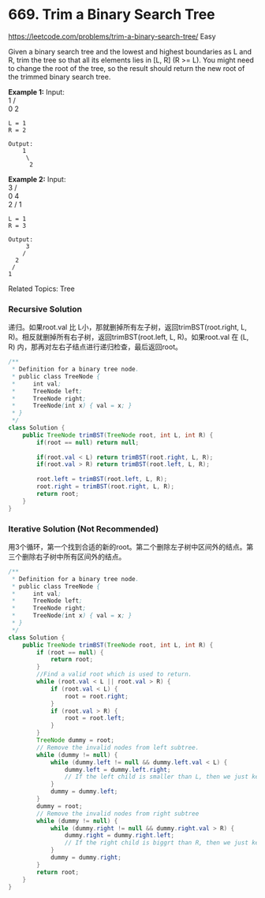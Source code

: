 # 669. Trim a Binary Search Tree
<https://leetcode.com/problems/trim-a-binary-search-tree/>
Easy

Given a binary search tree and the lowest and highest boundaries as L and R, trim the tree so that all its elements lies in [L, R] (R >= L). You might need to change the root of the tree, so the result should return the new root of the trimmed binary search tree.

**Example 1:**
    Input:  
        1
       / \
      0   2

    L = 1
    R = 2

    Output: 
        1
         \
          2

**Example 2:**
    Input:  
        3
       / \
      0   4
       \
        2
      /
     1

    L = 1
    R = 3

    Output: 
         3
        / 
      2   
     /
    1

Related Topics: Tree

### Recursive Solution
递归。如果root.val 比 L小，那就删掉所有左子树，返回trimBST(root.right, L, R)。相反就删掉所有右子树，返回trimBST(root.left, L, R)。如果root.val 在 (L, R) 内，那再对左右子结点进行递归检查，最后返回root。

```java
/**
 * Definition for a binary tree node.
 * public class TreeNode {
 *     int val;
 *     TreeNode left;
 *     TreeNode right;
 *     TreeNode(int x) { val = x; }
 * }
 */
class Solution {
    public TreeNode trimBST(TreeNode root, int L, int R) {
        if(root == null) return null;
        
        if(root.val < L) return trimBST(root.right, L, R);
        if(root.val > R) return trimBST(root.left, L, R);
        
        root.left = trimBST(root.left, L, R);
        root.right = trimBST(root.right, L, R);
        return root;
    }
}
```

### Iterative Solution (Not Recommended)
用3个循环，第一个找到合适的新的root。第二个删除左子树中区间外的结点。第三个删除右子树中所有区间外的结点。

```java
/**
 * Definition for a binary tree node.
 * public class TreeNode {
 *     int val;
 *     TreeNode left;
 *     TreeNode right;
 *     TreeNode(int x) { val = x; }
 * }
 */
class Solution {
    public TreeNode trimBST(TreeNode root, int L, int R) {
        if (root == null) {
            return root;
        }
        //Find a valid root which is used to return.
        while (root.val < L || root.val > R) {
            if (root.val < L) {
                root = root.right;
            }
            if (root.val > R) {
                root = root.left;
            }
        }
        TreeNode dummy = root;
        // Remove the invalid nodes from left subtree.
        while (dummy != null) {
            while (dummy.left != null && dummy.left.val < L) {
                dummy.left = dummy.left.right; 
                // If the left child is smaller than L, then we just keep the right subtree of it. 
            }
            dummy = dummy.left;
        }
        dummy = root;
        // Remove the invalid nodes from right subtree
        while (dummy != null) {
            while (dummy.right != null && dummy.right.val > R) {
                dummy.right = dummy.right.left;
                // If the right child is biggrt than R, then we just keep the left subtree of it. 
            }
            dummy = dummy.right;
        }
        return root;
    }
}
```